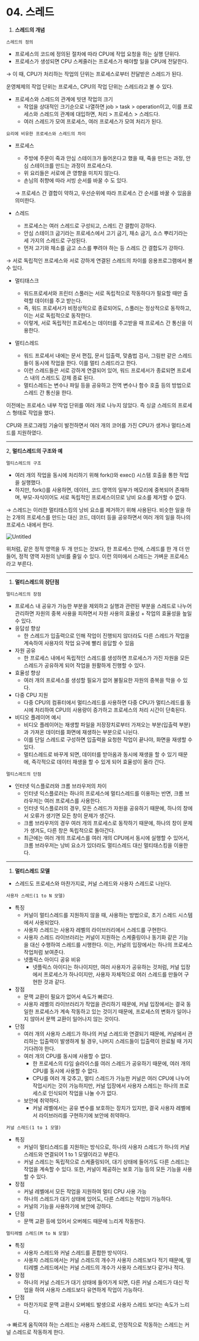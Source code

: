 # 04. 스레드

1. **스레드의 개념**

`스레드의 정의`

- 프로세스의 코드에 정의된 절차에 따라 CPU에 작업 요청을 하는 실행 단위다.
- 프로세스가 생성되면 CPU 스케줄러는 프로세스가 해야할 일을 CPU에 전달한다.

→ 이 때, CPU가 처리하는 작업의 단위는 프로세스로부터 전달받은 스레드가 된다.

운영체제의 작업 단위는 프로세스, CPU의 작업 단위는 스레드라고 볼 수 있다.

- 프로세스와 스레드의 관계에 빗댄 작업의 크기
  - 작업을 상대적인 크기순으로 나열하면 job > task > operation이고, 이를 프로세스와 스레드의 관계에 대입하면, 처리 > 프로세스 > 스레드다.
  - 여러 스레드가 모여 프로세스, 여러 프로세스가 모여 처리가 된다.

`요리에 비유한 프로세스와 스레드의 차이`

- 프로세스
  
  - 주방에 주문이 죽과 안심 스테이크가 들어온다고 했을 때, 죽을 만드는 과정, 안심 스테이크를 만드는 과정이 프로세스다.
  - 위 요리들은 서로에 큰 영향을 미치지 않는다.
  - 손님의 취향에 따라 서빙 순서를 바꿀 수 도 있다.
  
  → 프로세스 간 결합이 약하고, 우선순위에 따라 프로세스 간 순서를 바꿀 수 있음을 의미한다.

- 스레드
  
  - 프로세스는 여러 스레드로 구성되고, 스레드 간 결합이 강하다.
  - 안심 스테이크 굽기라는 프로세스에서 고기 굽기, 채소 굽기, 소스 뿌리기라는 세 가지의 스레드로 구성된다.
  - 먼저 고기와 채소를 굽고 소스를 뿌려야 하는 등 스레드 간 결합도가 강하다.

→ 서로 독립적인 프로세스와 서로 강하게 연결된 스레드의 차이를 응용프로그램에서 볼 수 있다.

- 멀티태스크
  
  - 워드프로세서와 프린터 스풀러는 서로 독립적으로 작동하다가 필요할 때만 출력할 데이터를 주고 받는다.
  - 즉, 워드 프로세서가 비정상적으로 종료되어도, 스풀러는 정상적으로 동작하고, 이는 서로 독립적으로 동작한다.
  - 이렇게, 서로 독립적인 프로세스는 데이터를 주고받을 때 프로세스 간 통신을 이용한다.

- 멀티스레드
  
  - 워드 프로세서 내에는 문서 편집, 문서 입출력, 맞춤법 검사, 그림판 같은 스레드들이 동시에 작업을 한다. 이를 멀티 스레드라고 한다.
  - 이런 스레드들은 서로 강하게 연결되어 있어, 워드 프로세서가 종료되면 프로세스 내의 스레드도 강제 종료 된다.
  - 멀티스레드는 변수나 파일 등을 공유하고 전역 변수나 함수 호출 등의 방법으로 스레드 간 통신을 한다.

이전에는 프로세스 내부 작업 단위를 여러 개로 나누지 않았다. 즉 싱글 스레드의 프로세스 형태로 작업을 했다.

CPU와 프로그래밍 기술이 발전하면서 여러 개의 코어를 가진 CPU가 생겨나 멀티스레드를 지원하였다.

---

2, **멀티스레드의 구조와 예**

`멀티스레드의 구조`

- 여러 개의 작업을 동시에 처리하기 위해 fork()와 exec() 시스템 호출을 통한 작업을 실행했다.
- 하지만, fork()를 사용하면, 데이터, 코드 영역의 일부가 메모리에 중복되어 존재하며, 부모-자식이어도 서로 독립적인 프로세스이므로 낭비 요소를 제거할 수 없다.

→ 스레드는 이러한 멀티태스킹의 낭비 요소를 제거하기 위해 사용된다. 비슷한 일을 하는 2개의 프로세스를 만드는 대신 코드, 데이터 등을 공유하면서 여러 개의 일을 하나의 프로세스 내에서 한다.

![Untitled](C:\Users\ganjisriver\Desktop\git_file\Computer-Science\쉽게%20배우는%20운영체제\3장%20프로세스와%20스레드\assets\3-4-1%20멀티스레드%20구조.png)

위처럼, 같은 정적 영역을 두 개 만드는 것보다, 한 프로세스 안에, 스레드를 한 개 더 만들어, 정적 영역 자원의 낭비를 줄일 수 있다. 이런 의미에서 스레드는 가벼운 프로세스라고 부른다.

---

1. **멀티스레드의 장단점**

`멀티스레드의 장점`

- 프로세스 내 공유가 가능한 부분을 제외하고 실행과 관련된 부분을 스레드로 나누어 관리하면 자원의 중복 사용을 피하면서 자원 사용의 효율성 + 작업의 효율성을 높일 수 있다.
- 응답성 향상
  - 한 스레드가 입출력으로 인해 작업이 진행되지 않더라도 다른 스레드가 작업을 계속하여 사용자의 작업 요구에 빨리 응답할 수 있음
- 자원 공유
  - 한 프로세스 내에서 독립적인 스레드를 생성하면 프로세스가 가진 자원을 모든 스레드가 공유하게 되어 작업을 원활하게 진행할 수 있다.
- 효율성 향상
  - 여러 개의 프로세스를 생성할 필요가 없어 불필요한 자원의 중복을 막을 수 있다.
- 다중 CPU 지원
  - 다중 CPU의 컴퓨터에서 멀티스레드를 사용하면 다중 CPU가 멀티스레드를 동시에 처리하여 CPU의 사용량이 증가하고 프로세스의 처리 시간이 단축된다.
- 비디오 플레이어 예시
  - 비디오 플레이어는 재생할 파일을 저장장치로부터 가져오는 부분(입출력 부분)과 가져온 데이터를 화면에 재생하는 부분으로 나뉜다.
  - 이를 단일 스레드로 구성하면 입출력을 요청한 작업이 끝나야, 화면을 재생할 수 있다.
  - 멀티스레드로 바꾸게 되면, 데이터를 받아옴과 동시에 재생을 할 수 있기 때문에, 즉각적으로 데이터 재생을 할 수 있게 되어 효율성이 올라 간다.

`멀티스레드의 단점`

- 인터넷 익스플로러와 크롬 브라우저의 차이
  - 인터넷 익스플로러는 하나의 프로세스에 멀티스레드를 이용하는 반면, 크롬 브라우저는 여러 프로세스를 사용한다.
  - 인터넷 익스플로러의 경우, 모든 스레드가 자원을 공유하기 때문에, 하나의 창에서 오류가 생기면 모든 창이 문제가 생긴다.
  - 크롬 브라우저의 경우 여러 개의 프로세스로 동작하기 때문에, 하나의 창이 문제가 생겨도, 다른 창은 독립적으로 돌아간다.
  - 최근에는 여러 개의 프로세스를 여러 개의 CPU에서 동시에 실행할 수 있어서, 크롬 브라우저는 낭비 요소가 있더라도 멀티스레드 대신 멀티태스킹을 이용한다.

---

1. **멀티스레드 모델**
- 스레드도 프로세스와 마찬가지로, 커널 스레드와 사용자 스레드로 나뉜다.

`사용자 스레드(1 to N 모델)`

- 특징
  - 커널이 멀티스레드를 지원하지 않을 때, 사용하는 방법으로, 초기 스레드 시스템에서 사용되었다.
  - 사용자 스레드는 사용자 레벨의 라이브러리에서 스레드를 구현한다.
  - 사용자 스레드 라이브러리는 커널이 지원하는 스케줄링이나 동기화 같은 기능을 대신 수행하여 스레드를 시행한다. 이는, 커널의 입장에서는 하나의 프로세스 작업처럼 보여준다.
  - 넷플릭스 아이디 공유 비유
    - 넷플릭스 아이디는 하나이지만, 여러 사용자가 공유하는 것처럼, 커널 입장에서 프로세스가 하나이지만, 사용자 자체적으로 여러 스레드를 만들어 구현한 것과 같다.
- 장점
  - 문맥 교환이 필요가 없어서 속도가 빠르다.
  - 사용자 레벨의 라이브러리가 작업을 관리하기 때문에, 커널 입장에서는 결국 동일한 프로세스가 계속 작동하고 있는 것이기 때문에, 프로세스의 변화가 일어나지 않아서 문맥 교환이 일어나지 않는 것이다.
- 단점
  - 여러 개의 사용자 스레드가 하나의 커널 스레드와 연결되기 때문에, 커널에서 관리하는 입출력이 발생하게 될 경우, 나머지 스레드들이 입출력이 완료될 때 가지 기다려야 한다.
  - 여러 개의 CPU를 동시에 사용할 수 없다.
    - 한 프로세스의 타임 슬라이스를 여러 스레드가 공유하기 때문에, 여러 개의 CPU를 동시에 사용할 수 없다.
    - CPU를 여러 개 갖추고, 멀티 스레드가 가능한 커널은 여러 CPU에 나누어 작업시키는 것이 가능하지만, 커널 입장에서 사용자 스레드는 하나의 프로세스로 인식되어 작업을 나눌 수가 없다.
  - 보안에 취약하다.
    - 커널 레벨에서는 공유 변수를 보호하는 장치가 있지만, 결국 사용자 레벨에서 라이브러리를 구현하기에 보안에 취약하다.

`커널 스레드(1 to 1 모델)`

- 특징
  - 커널이 멀티스레드를 지원하는 방식으로, 하나의 사용자 스레드가 하나의 커널 스레드와 연결되어 1 to 1 모델이라고 부른다.
  - 커널 스레드는 독립적으로 스케줄링되어, 대기 상태에 들어가도 다른 스레드는 작업을 계속할 수 있다. 또한, 커널이 제공하는 보호 기능 등의 모든 기능을 사용할 수 있다.
- 장점
  - 커널 레벨에서 모든 작업을 지원하여 멀티 CPU 사용 가능
  - 하나의 스레드가 대기 상태에 있어도, 다른 스레드는 작업이 가능하다.
  - 커널의 기능을 사용하기에 보안에 강하다.
- 단점
  - 문맥 교환 등에 있어서 오버헤드 때문에 느리게 작동한다.

`멀티레벨 스레드(M to N 모델)`

- 특징
  - 사용자 스레드와 커널 스레드를 혼합한 방식이다.
  - 사용자 스레드에서는 커널 스레드의 개수가 사용자 스레드보다 적기 때문에, 멀티레벨 스레드에서는 커널 스레드의 개수가 사용자 스레드보다 같거나 적다.
- 장점
  - 하나의 커널 스레드가 대기 상태에 들어가게 되면, 다른 커널 스레드가 대신 작업을 하여 사용자 스레드보다 유연하게 작업이 가능하다.
- 단점
  - 마찬가지로 문맥 교환시 오버헤드 발생으로 사용자 스레드 보다는 속도가 느리다.

→ 빠르게 움직여야 하는 스레드는 사용자 스레드로, 안정적으로 작동하는 스레드는 커널 스레드로 작동하게 한다.
